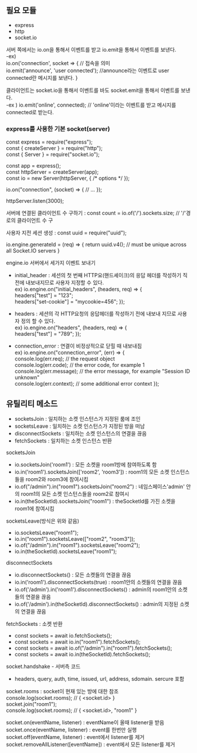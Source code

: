 ## 필요 모듈
- express
- http
- socket.io

서버 쪽에서는 
io.on을 통해서 이벤트를 받고 io.emit을 통해서 이벤트를 보낸다.  
-ex)    
io.on('connection', socket => { // 접속을 의미  
    io.emit('announce', 'user connected');  //announce라는 이벤트로 user connected란 메시지를 보낸다.
    }
    
클라이언트는 socket.io을 통해서 이벤트를 바도 socket.emit을 통해서 이벤트를 보낸다.  
-ex ) io.emit('online', connected); // 'online'이라는 이벤트를 받고 메시지를 connected로 받는다.

### express를 사용한 기본 socket(server)
const express = require("express");  
const { createServer } = require("http");  
const { Server } = require("socket.io");  

const app = express();  
const httpServer = createServer(app);  
const io = new Server(httpServer, { /* options */ });  

io.on("connection", (socket) => {
  // ...
});

httpServer.listen(3000);

서버에 연결된 클라이언트 수 구하기 : 
const count = io.of('/').sockets.size; // '/'경로의 클라이언트 수 구

사용자 지전 세션 생성 : 
const uuid = require("uuid");

io.engine.generateId = (req) => {
  return uuid.v4(); // must be unique across all Socket.IO servers
}

engine.io 서버에서 세가지 이벤트 보내기
- initial_header : 세션의 첫 번째 HTTP요(핸드셰이크)의 응답 헤더를 작성하기 직전에 내보내지므로 사용자 지정할 수 있다.  
ex) io.engine.on("initial_headers", (headers, req) => {  
  headers["test"] = "123";  
  headers["set-cookie"] = "mycookie=456";
});

- headers : 세션의 각 HTTP요청의 응답헤더를 작성하기 전에 내보내 지므로 사용자 정의 할 수 있다.  
ex) io.engine.on("headers", (headers, req) => {  
  headers["test"] = "789";
});

- connection_error : 연결이 비정상적으로 닫힐 때 내보내짐  
ex) io.engine.on("connection_error", (err) => {  
  console.log(err.req);      // the request object  
  console.log(err.code);     // the error code, for example 1  
  console.log(err.message);  // the error message, for example "Session ID unknown"  
  console.log(err.context);  // some additional error context
});

## 유틸리티 메소드
- socketsJoin : 일치하는 소켓 인스턴스가 지정된 룸에 조인
- socketsLeave : 일치하는 소켓 인스턴스가 지정된 방을 떠남
- disconnectSockets : 일치하는 소켓 인스턴스의 연결을 끊음
- fetchSockets : 일치하는 소켓 인스턴스 반환

socketsJoin
- io.socketsJoin('room1') : 모든 소켓을 room1방에 참여하도록 함
- io.in('room1').socketsJoin(['room2', 'room3']) : room1의 모든 소켓 인스턴스들을 room2와 room3에 참여시킴
- io.of("/admin").in("room1").socketsJoin("room2") : 네임스페이스'admin' 안의 room1의 모든 소켓 인스턴스들을 room2로 참여시
- io.in(theSocketId).socketsJoin("room1") : theSocketId를 가진 소켓을 room1에 참여시킴

socketsLeave(방식은 위와 같음)
- io.socketsLeave("room1");
- io.in("room1").socketsLeave(["room2", "room3"]);
- io.of("/admin").in("room1").socketsLeave("room2");
- io.in(theSocketId).socketsLeave("room1");

disconnectSockets
- io.disconnectSockets() : 모든 소켓들의 연결을 끊음
- io.in('room1').disconnectSockets(true) : room1안의 소켓들의 연결을 끊음
- io.of('/admin').in('room1').disconnectSockets() : admin의 room1안의 소켓들의 연결을 끊음
- io.of('/admin').in(theSocketId).disconnectSockets() : admin의 지정된 소켓의 연결을 끊음

fetchSockets : 소켓 반환
- const sockets = await io.fetchSockets();
- const sockets = await io.in("room1").fetchSockets();
- const sockets = await io.of("/admin").in("room1").fetchSockets();
- const sockets = await io.in(theSocketId).fetchSockets();

socket.handshake - 서버측 코드
- headers, query, auth, time, issued, url, address, sdomain. sercure 포함

socket.rooms : socket이 현재 있는 방에 대한 참조  
console.log(socket.rooms); //   { <socket.id> }  
socket.join("room1");  
console.log(socket.rooms); //   { <socket.id>, "room1" }

socket.on(eventName, listener) : eventName이 올때 listener을 받음
socket.once(eventName, listener) : event를 한번만 실행
socket.off(eventName, listener) : event에서 listener를 제거
socket.removeAllListener([eventName]) : event에서 모든 listener를 제거


